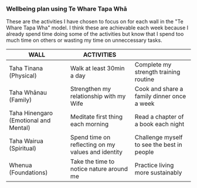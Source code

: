 ### Wellbeing plan using Te Whare Tapa Whā

These are the activities I have chosen to focus on for each wall in the "Te Whare Tapa Wha" model. I think these are achievable each week because I already spend time doing some of the activities but know that I spend too much time on others or wasting my time on unneccessary tasks.

| WALL |	ACTIVITIES | |
| --- | --- | --- |
| Taha Tinana (Physical) |	Walk at least 30min a day | Complete my strength training routine |
| Taha Whānau (Family) | Strengthen my relationship with my Wife | Cook and share a family dinner once a week |
| Taha Hinengaro (Emotional and Mental) |	Meditate first thing each morning | Read a chapter of a book each night |
| Taha Wairua (Spiritual) |	Spend time on reflecting on my values and identity | Challenge myself to see the best in people |
| Whenua (Foundations) |	Take the time to notice nature around me | Practice living more sustainably |